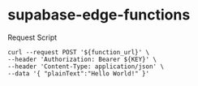 # supabase-edge-functions

Request Script

```shell
curl --request POST '${function_url}' \
--header 'Authorization: Bearer ${KEY}' \
--header 'Content-Type: application/json' \
--data '{ "plainText":"Hello World!" }'
```